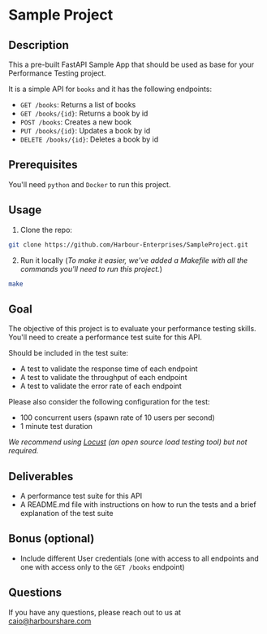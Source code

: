 # Sample Project

## Description

This a pre-built FastAPI Sample App that should be used as base for your Performance Testing project.

It is a simple API for `books` and it has the following endpoints:

- `GET /books`: Returns a list of books
- `GET /books/{id}`: Returns a book by id
- `POST /books`: Creates a new book
- `PUT /books/{id}`: Updates a book by id
- `DELETE /books/{id}`: Deletes a book by id

## Prerequisites

You'll need `python` and `Docker` to run this project.

## Usage

1. Clone the repo:

```bash
git clone https://github.com/Harbour-Enterprises/SampleProject.git
```

2. Run it locally (_To make it easier, we've added a Makefile with all the commands you'll need to run this project._)

```bash
make
```

## Goal

The objective of this project is to evaluate your performance testing skills. You'll need to create a performance test suite for this API.

Should be included in the test suite:

- A test to validate the response time of each endpoint
- A test to validate the throughput of each endpoint
- A test to validate the error rate of each endpoint

Please also consider the following configuration for the test:

- 100 concurrent users (spawn rate of 10 users per second)
- 1 minute test duration

_We recommend using [Locust](https://github.com/locustio/locust) (an open source load testing tool) but not required._

## Deliverables

- A performance test suite for this API
- A README.md file with instructions on how to run the tests and a brief explanation of the test suite

## Bonus (optional)

- Include different User credentials (one with access to all endpoints and one with access only to the `GET /books` endpoint)

## Questions

If you have any questions, please reach out to us at [caio@harbourshare.com](mailto:caio@harbourshare.com)
